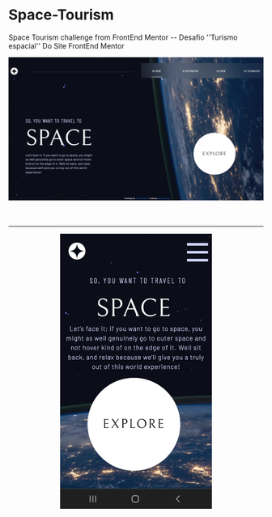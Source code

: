 # Space-Tourism
Space Tourism challenge from FrontEnd Mentor -- Desafio ''Turismo espacial'' Do Site FrontEnd Mentor

<div> <img src='./images/PrintSpaceTourismm.png' width='1001px'> </div>
<br> <br>
<hr>
<center>
<div> <img src='./images/space-mobile.jpg' width='300px' > </div> 
</center>
